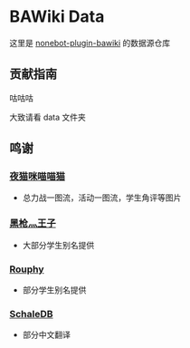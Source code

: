 # BAWiki Data

这里是 [nonebot-plugin-bawiki](https://github.com/lgc2333/nonebot-plugin-bawiki) 的数据源仓库

## 贡献指南

咕咕咕

大致请看 data 文件夹

## 鸣谢

### [夜猫咪喵喵猫](https://space.bilibili.com/425535005/article)

- 总力战一图流，活动一图流，学生角评等图片

### [黑枪灬王子](mailto:1109024495@qq.com)

- 大部分学生别名提供

### [Rouphy](https://github.com/Rouphy)

- 部分学生别名提供

### [SchaleDB](https://lonqie.github.io/SchaleDB/)

- 部分中文翻译
